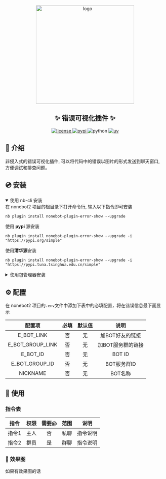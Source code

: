 <div align="center">
    <a href="https://v2.nonebot.dev/store">
    <img src="https://raw.githubusercontent.com/fllesser/nonebot-plugin-template/refs/heads/resource/.docs/NoneBotPlugin.svg" width="310" alt="logo"></a>

## ✨ 错误可视化插件 ✨

<a href="./LICENSE">
    <img src="https://img.shields.io/github/license/zifox666/nonebot-plugin-error-show.svg" alt="license">
</a>
<a href="https://pypi.python.org/pypi/nonebot-plugin-error-show">
    <img src="https://img.shields.io/pypi/v/nonebot-plugin-error-show.svg" alt="pypi">
</a>
<img src="https://img.shields.io/badge/python-3.10+-blue.svg" alt="python">
<a href="https://github.com/astral-sh/uv">
    <img src="https://img.shields.io/endpoint?url=https://raw.githubusercontent.com/astral-sh/uv/main/assets/badge/v0.json" alt="uv">
</a>
</div>

## 📖 介绍

非侵入式的错误可视化插件, 可以将代码中的错误以图片的形式发送到聊天窗口, 方便调试和排查问题。

## 💿 安装

<details open>
<summary>使用 nb-cli 安装</summary>
在 nonebot2 项目的根目录下打开命令行, 输入以下指令即可安装

    nb plugin install nonebot-plugin-error-show --upgrade
使用 **pypi** 源安装

    nb plugin install nonebot-plugin-error-show --upgrade -i "https://pypi.org/simple"
使用**清华源**安装

    nb plugin install nonebot-plugin-error-show --upgrade -i "https://pypi.tuna.tsinghua.edu.cn/simple"


</details>

<details>
<summary>使用包管理器安装</summary>
在 nonebot2 项目的插件目录下, 打开命令行, 根据你使用的包管理器, 输入相应的安装命令

<details open>
<summary>uv</summary>

    uv add nonebot-plugin-error-show
安装仓库 master 分支

    uv add git+https://github.com/zifox666/nonebot-plugin-error-show@master
</details>

<details>
<summary>pdm</summary>

    pdm add nonebot-plugin-error-show
安装仓库 master 分支

    pdm add git+https://github.com/zifox666/nonebot-plugin-error-show@master
</details>
<details>
<summary>poetry</summary>

    poetry add nonebot-plugin-error-show
安装仓库 master 分支

    poetry add git+https://github.com/zifox666/nonebot-plugin-error-show@master
</details>

打开 nonebot2 项目根目录下的 `pyproject.toml` 文件, 在 `[tool.nonebot]` 部分追加写入

    plugins = ["nonebot_plugin_error_show"]

</details>

## ⚙️ 配置

在 nonebot2 项目的`.env`文件中添加下表中的必填配置，将在错误信息最下面显示

|       配置项        | 必填 | 默认值 |     说明     |
|:----------------:|:--:| :----: |:----------:|
|    E_BOT_LINK    | 否  |   无   | 加BOT好友的链接  |
| E_BOT_GROUP_LINK | 否  |   无   | 加BOT服务群的链接 |
|     E_BOT_ID     | 否  |   无   |   BOT ID   |
|  E_BOT_GROUP_ID  | 否  |   无   |  BOT服务群ID  |
|     NICKNAME     | 否  |   无   |   BOT名称    |

## 🎉 使用
### 指令表
| 指令  | 权限  | 需要@ | 范围  |   说明   |
| :---: | :---: | :---: | :---: | :------: |
| 指令1 | 主人  |  否   | 私聊  | 指令说明 |
| 指令2 | 群员  |  是   | 群聊  | 指令说明 |

### 🎨 效果图
如果有效果图的话
